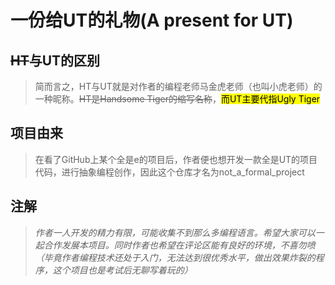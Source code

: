 # **一份给UT的礼物(A present for UT)**

## ~~HT~~与UT的区别
> 简而言之，HT与UT就是对作者的编程老师马金虎老师（也叫小虎老师）的一种昵称。~~HT是Handsome Tiger的缩写名称~~，<mark>而UT主要代指Ugly Tiger<mark>

## 项目由来
> 在看了GitHub上某个全是e的项目后，作者便也想开发一款全是UT的项目代码，进行抽象编程创作，因此这个仓库才名为not_a_formal_project


## 注解
> *作者一人开发的精力有限，可能收集不到那么多编程语言。希望大家可以一起合作发展本项目。同时作者也希望在评论区能有良好的环境，不喜勿喷（毕竟作者编程技术还处于入门，无法达到很优秀水平，做出效果炸裂的程序，这个项目也是考试后无聊写着玩的）*
